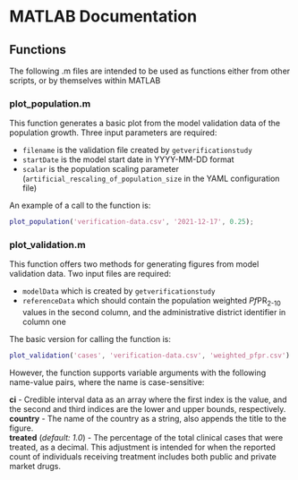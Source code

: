 # MATLAB Documentation

## Functions

The following .m files are intended to be used as functions either from other scripts, or by themselves within MATLAB

### plot_population.m

This function generates a basic plot from the model validation data of the population growth. Three input parameters are required:

- `filename` is the validation file created by `getverificationstudy`
- `startDate` is the model start date in YYYY-MM-DD format
- `scalar` is the population scaling parameter (`artificial_rescaling_of_population_size` in the YAML configuration file)

An example of a call to the function is:

```Matlab
plot_population('verification-data.csv', '2021-12-17', 0.25);
```

### plot_validation.m

This function offers two methods for generating figures from model validation data. Two input files are required:

- `modelData` which is created by `getverificationstudy`
- `referenceData` which should contain the population weighted <em>Pf</em>PR<sub>2-10</sub> values in the second column, and the administrative district identifier in column one

The basic version for calling the function is:

```Matlab
plot_validation('cases', 'verification-data.csv', 'weighted_pfpr.csv')
```

However, the function supports variable arguments with the following name-value pairs, where the name is case-sensitive:

**ci** - Credible interval data as an array where the first index is the value, and the second and third indices are the lower and upper bounds, respectively.\
**country** - The name of the country as a string, also appends the title to the figure.\
**treated** (_default: 1.0_) - The percentage of the total clinical cases that were treated, as a decimal. This adjustment is intended for when the reported count of individuals receiving treatment includes both public and private market drugs.
